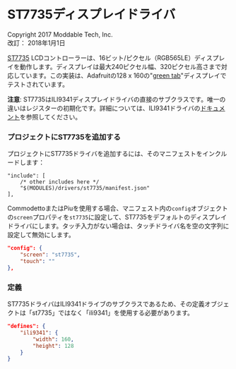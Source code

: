 # ST7735ディスプレイドライバ
Copyright 2017 Moddable Tech, Inc.<BR>
改訂： 2018年1月1日

[ST7735](https://cdn-shop.adafruit.com/datasheets/ST7735R_V0.2.pdf) LCDコントローラーは、16ビット/ピクセル（RGB565LE）ディスプレイを動作します。ディスプレイは最大240ピクセル幅、320ピクセル高さまで対応しています。この実装は、Adafruitの128 x 160の"[green tab](https://www.adafruit.com/product/2088)"ディスプレイでテストされています。

**注意**: ST7735はILI9341ディスプレイドライバの直接のサブクラスです。唯一の違いはレジスターの初期化です。詳細については、ILI9341ドライバの[ドキュメント](../ili9341/ili9341.md)を参照してください。

### プロジェクトにST7735を追加する
プロジェクトにST7735ドライバを追加するには、そのマニフェストをインクルードします：

```
"include": [
	/* other includes here */
	"$(MODULES)/drivers/st7735/manifest.json"
],
```

CommodettoまたはPiuを使用する場合、マニフェスト内の`config`オブジェクトの`screen`プロパティを`st7735`に設定して、ST7735をデフォルトのディスプレイドライバにします。タッチ入力がない場合は、タッチドライバ名を空の文字列に設定して無効にします。

```json
"config": {
	"screen": "st7735",
	"touch": ""
},
```

### 定義
ST7735ドライバはILI9341ドライブのサブクラスであるため、その定義オブジェクトは「st7735」ではなく「ili9341」を使用する必要があります。

```json
"defines": {
	"ili9341": {
		"width": 160,
		"height": 128
	}
}
```
